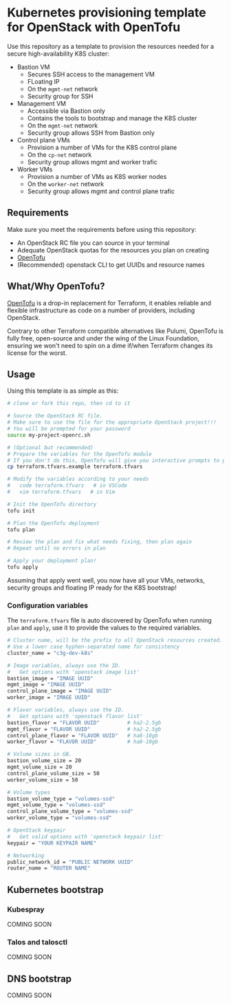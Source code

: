 # Kubernetes provisioning template for OpenStack with OpenTofu

Use this repository as a template to provision the resources needed for a secure high-availability K8S cluster:
- Bastion VM
  - Secures SSH access to the management VM
  - FLoating IP
  - On the `mgmt-net` network
  - Security group for SSH
- Management VM
  - Accessible via Bastion only
  - Contains the tools to bootstrap and manage the K8S cluster
  - On the `mgmt-net` network
  - Security group allows SSH from Bastion only
- Control plane VMs
  - Provision a number of VMs for the K8S control plane
  - On the `cp-net` network
  - Security group allows mgmt and worker trafic
- Worker VMs
  - Provision a number of VMs as K8S worker nodes
  - On the `worker-net` network
  - Security group allows mgmt and control plane trafic


## Requirements
Make sure you meet the requirements before using this repository:
-   An OpenStack RC file you can source in your terminal
-   Adequate OpenStack quotas for the resources you plan on creating
-   [OpenTofu](https://opentofu.org/docs/intro/install/)
-   (Recommended) openstack CLI to get UUIDs and resource names

## What/Why OpenTofu?
[OpenTofu](https://opentofu.org/) is a drop-in replacement for Terraform, it enables reliable and 
flexible infrastructure as code on a number of providers, including OpenStack.

Contrary to other Terraform compatible alternatives like Pulumi, OpenTofu is fully free, open-source and under the wing of the Linux Foundation, ensuring we won't need to spin on a dime if/when Terraform changes
its license for the worst.

## Usage

Using this template is as simple as this:

```bash
# clone or fork this repo, then cd to it

# Source the OpenStack RC file.
# Make sure to use the file for the appropriate OpenStack project!!!
# You will be prompted for your password
source my-project-openrc.sh

# (Optional but recommended)
# Prepare the variables for the OpenTofu module
# If you don't do this, OpenTofu will give you interactive prompts to provide values.
cp terraform.tfvars.example terraform.tfvars

# Modify the variables according to your needs
#   code terraform.tfvars   # in VSCode
#   vim terraform.tfvars   # in Vim

# Init the OpenTofu directory
tofu init

# Plan the OpenTofu deployment
tofu plan

# Review the plan and fix what needs fixing, then plan again
# Repeat until no errors in plan

# Apply your deployment plan!
tofu apply
```

Assuming that apply went well, you now have all your VMs, networks, 
security groups and floating IP ready for the K8S bootstrap!

### Configuration variables

The `terraform.tfvars` file is auto discovered by OpenTofu when running `plan` and `apply`, 
use it to provide the values to the required variables.

```bash
# Cluster name, will be the prefix to all OpenStack resources created.
# Use a lower case hyphen-separated name for consistency
cluster_name = "c3g-dev-k8s"

# Image variables, always use the ID.
#   Get options with 'openstack image list'
bastion_image = "IMAGE UUID"
mgmt_image = "IMAGE UUID"
control_plane_image = "IMAGE UUID"
worker_image = "IMAGE UUID"

# Flavor variables, always use the ID.
#   Get options with 'openstack flavor list'
bastion_flavor = "FLAVOR UUID"         # ha2-2.5gb
mgmt_flavor = "FLAVOR UUID"            # ha2-2.5gb
control_plane_flavor = "FLAVOR UUID"   # ha8-10gb
worker_flavor = "FLAVOR UUID"          # ha8-10gb

# Volume sizes in GB.
bastion_volume_size = 20
mgmt_volume_size = 20
control_plane_volume_size = 50
worker_volume_size = 50

# Volume types
bastion_volume_type = "volumes-ssd"
mgmt_volume_type = "volumes-ssd"
control_plane_volume_type = "volumes-ssd"
worker_volume_type = "volumes-ssd"

# OpenStack keypair
#   Get valid options with 'openstack keypair list'
keypair = "YOUR KEYPAIR NAME"

# Networking
public_network_id = "PUBLIC NETWORK UUID"
router_name = "ROUTER NAME"

```

## Kubernetes bootstrap

### Kubespray
COMING SOON

### Talos and talosctl
COMING SOON

## DNS bootstrap
COMING SOON

